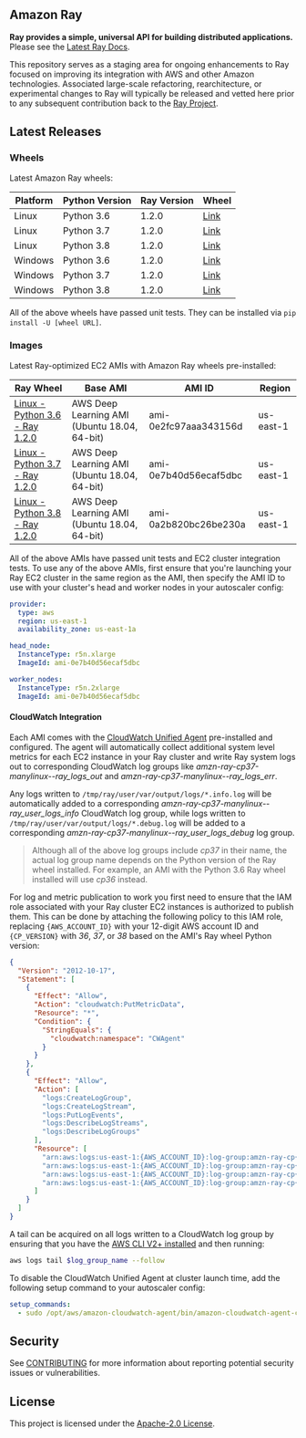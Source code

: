 ## Amazon Ray

**Ray provides a simple, universal API for building distributed applications.**
Please see the [Latest Ray Docs](https://ray.readthedocs.io/en/latest/index.html).

This repository serves as a staging area for ongoing enhancements to Ray focused on improving
its integration with AWS and other Amazon technologies. Associated large-scale refactoring,
rearchitecture, or experimental changes to Ray will typically be released and vetted here prior
to any subsequent contribution back to the [Ray Project](https://github.com/ray-project/ray).


## Latest Releases
### Wheels
Latest Amazon Ray wheels:

| Platform | Python Version | Ray Version | Wheel                                                                                                 |
|----------|----------------|-------------|-------------------------------------------------------------------------------------------------------|
| Linux    | Python 3.6     | 1.2.0       | [Link](http://d168575n8y1h5x.cloudfront.net/latest/amzn_ray-1.2.0-cp36-cp36m-manylinux2014_x86_64.whl)|
| Linux    | Python 3.7     | 1.2.0       | [Link](http://d168575n8y1h5x.cloudfront.net/latest/amzn_ray-1.2.0-cp37-cp37m-manylinux2014_x86_64.whl)|
| Linux    | Python 3.8     | 1.2.0       | [Link](http://d168575n8y1h5x.cloudfront.net/latest/amzn_ray-1.2.0-cp38-cp38-manylinux2014_x86_64.whl) |
| Windows  | Python 3.6     | 1.2.0       | [Link](http://d168575n8y1h5x.cloudfront.net/latest/amzn_ray-1.2.0-cp36-cp36m-win_amd64.whl)           |
| Windows  | Python 3.7     | 1.2.0       | [Link](http://d168575n8y1h5x.cloudfront.net/latest/amzn_ray-1.2.0-cp37-cp37m-win_amd64.whl)           |
| Windows  | Python 3.8     | 1.2.0       | [Link](http://d168575n8y1h5x.cloudfront.net/latest/amzn_ray-1.2.0-cp38-cp38-win_amd64.whl)            |

All of the above wheels have passed unit tests. They can be installed via `pip install -U [wheel URL]`.

### Images
Latest Ray-optimized EC2 AMIs with Amazon Ray wheels pre-installed:

| Ray Wheel                                                                                                                       | Base AMI                                     | AMI ID                | Region    |
|---------------------------------------------------------------------------------------------------------------------------------|----------------------------------------------|-----------------------|-----------|
| [Linux - Python 3.6 - Ray 1.2.0](http://d168575n8y1h5x.cloudfront.net/latest/amzn_ray-1.2.0-cp36-cp36m-manylinux2014_x86_64.whl)| AWS Deep Learning AMI (Ubuntu 18.04, 64-bit) | ami-0e2fc97aaa343156d | us-east-1 |
| [Linux - Python 3.7 - Ray 1.2.0](http://d168575n8y1h5x.cloudfront.net/latest/amzn_ray-1.2.0-cp37-cp37m-manylinux2014_x86_64.whl)| AWS Deep Learning AMI (Ubuntu 18.04, 64-bit) | ami-0e7b40d56ecaf5dbc | us-east-1 |
| [Linux - Python 3.8 - Ray 1.2.0](http://d168575n8y1h5x.cloudfront.net/latest/amzn_ray-1.2.0-cp38-cp38-manylinux2014_x86_64.whl) | AWS Deep Learning AMI (Ubuntu 18.04, 64-bit) | ami-0a2b820bc26be230a | us-east-1 |

All of the above AMIs have passed unit tests and EC2 cluster integration tests. To use any of the above AMIs,
first ensure that you're launching your Ray EC2 cluster in the same region as the AMI, then specify the AMI ID
to use with your cluster's head and worker nodes in your autoscaler config:

```yaml
provider:
  type: aws
  region: us-east-1
  availability_zone: us-east-1a

head_node:
  InstanceType: r5n.xlarge
  ImageId: ami-0e7b40d56ecaf5dbc

worker_nodes:
  InstanceType: r5n.2xlarge
  ImageId: ami-0e7b40d56ecaf5dbc
```

#### CloudWatch Integration
Each AMI comes with the
[CloudWatch Unified Agent](https://docs.aws.amazon.com/AmazonCloudWatch/latest/logs/UseCloudWatchUnifiedAgent.html)
pre-installed and configured. The agent will automatically collect additional system level metrics for each EC2
instance in your Ray cluster and write Ray system logs out to corresponding CloudWatch log groups like
*amzn-ray-cp37-manylinux--ray_logs_out* and *amzn-ray-cp37-manylinux--ray_logs_err*.

Any logs written to `/tmp/ray/user/var/output/logs/*.info.log` will be automatically added to a corresponding
*amzn-ray-cp37-manylinux--ray_user_logs_info* CloudWatch log group, while logs written to
`/tmp/ray/user/var/output/logs/*.debug.log` will be added to a corresponding
*amzn-ray-cp37-manylinux--ray_user_logs_debug* log group.

> Although all of the above log groups include *cp37* in their name, the actual log group
> name depends on the Python version of the Ray wheel installed. For example, an AMI with the Python 3.6 Ray
> wheel installed will use *cp36* instead.

For log and metric publication to work you first need to ensure that the IAM role associated with your Ray
cluster EC2 instances is authorized to publish them. This can be done by attaching the following policy to this
IAM role, replacing `{AWS_ACCOUNT_ID}` with your 12-digit AWS account ID and `{CP_VERSION}` with *36*, *37*, or
*38* based on the AMI's Ray wheel Python version:

```json
{
  "Version": "2012-10-17",
  "Statement": [
    {
      "Effect": "Allow",
      "Action": "cloudwatch:PutMetricData",
      "Resource": "*",
      "Condition": {
        "StringEquals": {
          "cloudwatch:namespace": "CWAgent"
        }
      }
    },
    {
      "Effect": "Allow",
      "Action": [
        "logs:CreateLogGroup",
        "logs:CreateLogStream",
        "logs:PutLogEvents",
        "logs:DescribeLogStreams",
        "logs:DescribeLogGroups"
      ],
      "Resource": [
        "arn:aws:logs:us-east-1:{AWS_ACCOUNT_ID}:log-group:amzn-ray-cp{CP_VERSION}-manylinux--ray_logs_out:*",
        "arn:aws:logs:us-east-1:{AWS_ACCOUNT_ID}:log-group:amzn-ray-cp{CP_VERSION}-manylinux--ray_logs_err:*",
        "arn:aws:logs:us-east-1:{AWS_ACCOUNT_ID}:log-group:amzn-ray-cp{CP_VERSION}-manylinux--ray_user_logs_debug:*",
        "arn:aws:logs:us-east-1:{AWS_ACCOUNT_ID}:log-group:amzn-ray-cp{CP_VERSION}-manylinux--ray_user_logs_info:*"
      ]
    }
  ]
}
```

A tail can be acquired on all logs written to a CloudWatch log group by
 ensuring that you have the
 [AWS CLI V2+ installed](https://docs.aws.amazon.com/cli/latest/userguide/install-cliv2.html)
 and then running:
```sh
aws logs tail $log_group_name --follow
```

To disable the CloudWatch Unified Agent at cluster launch time, add the following setup command to your autoscaler
config:

```yaml
setup_commands:
  - sudo /opt/aws/amazon-cloudwatch-agent/bin/amazon-cloudwatch-agent-ctl -m ec2 -a stop
```


## Security

See [CONTRIBUTING](CONTRIBUTING.md#security-issue-notifications) for more information about reporting potential security issues
or vulnerabilities.


## License

This project is licensed under the [Apache-2.0 License](LICENSE).

